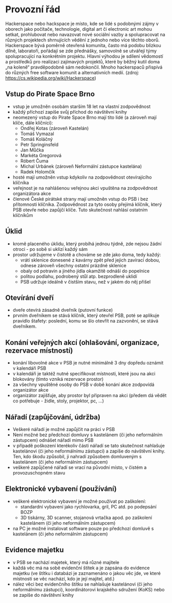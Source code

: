 # Provozní řád

Hackerspace nebo hackspace je místo, kde se lidé s podobnými zájmy v oborech jako počítače, technologie, digital art či electronic art mohou setkat, prohlubovat nebo navazovat nové sociální vazby a spolupracovat na různých projektech shrnujících vědění z jednoho nebo více těchto oborů.      
Hackerspace bývá poměrně otevřená komunita, často má podobu blízkou dílně, laboratoři, pořádají se zde přednášky, samovolně se utvářejí týmy spolupracující na konkrétním projektu. Hlavní výhodou je sdílení vědomostí a prostředků pro realizaci zajímavých projektů, které by běžný kutil doma „na koleně“ pravděpodobně sám nedokončil. Mnoho hackerspaců přispívá do různých free software komunit a alternativních medií.
(zdroj: https://cs.wikipedia.org/wiki/Hackerspace)


Vstup do Pirate Space Brno
--------------------------
- vstup je umožněn osobám starším 18 let na vlastní zodpovědnost
- každý příchozí zapíše svůj příchod do návštěvní knihy
- neomezený vstup do Pirate Space Brno mají tito lidé (a zároveň mají klíče, dále klíčníci):
  - Ondřej Kotas (zároveň Kastelán)
  - Tomáš Vymazal
  - Tomáš Koláčný
  - Petr Springinsfeld
  - Jan Můčka
  - Markéta Gregorová
  - Róbert Čuma
  - Michal Urbánek (zároveň Neformální zástupce kastelána)
  - Radek Holomčík
- hosté mají umožněn vstup kdykoliv na zodpovědnost otevírajícího klíčníka
- veřejnost je na nahlášenou veřejnou akci vpuštěna na zodpovědnost organizátora akce
- členové České pirátské strany mají umožněn vstup do PSB i bez přítomnosti klíčníka. Zodpovědnost za tyto osoby přejímá klíčník, který PSB otevře nebo zapůjčí klíče. Tuto skutečnost nahlásí ostatním klíčníkům


Úklid
-----
- kromě placeného úklidu, který probíhá jednou týdně, zde nejsou žádní otroci - po sobě si uklízí každý sám
- prostor udržujeme v čistotě a chováme se zde jako doma, tedy každý:
  - vrátí sklenice donesené z kavárny zpět před jejich zavírací dobou, odnese zároveň všechny ostatní prázdné sklenice
  - obaly od potravin a jiného jídla okamžitě odnáší do popelnice
  - politou podlahu, podrobený stůl atp. bezprodleně uklidí  
  - PSB udržuje ideálně v čistším stavu, než v jakém do něj přišel


Otevírání dveří
---------------
- dveře otevírá zásadně dveřník (putovní funkce)
- prvním dveřníkem se stává klíčník, který otevřel PSB, poté se aplikuje pravidlo štafety: poslední, komu se šlo otevřít na zazvonění, se stává dveřníkem.


Konání veřejných akcí (ohlašování, organizace, rezervace místností)
-------------------------------------------------------------------
- konání libovolné akce v PSB je nutné minimálně 3 dny dopředu oznámit v kalendáři PSB
- v kalendáři je taktéž nutné specifikovat místnosti, které jsou na akci blokovány (tímto vzniká rezervace prostor)
- za všechny vpuštěné osoby do PSB v době konání akce zodpovídá organizátor akce
- organizátor zajišťuje, aby prostor byl připraven na akci (předem dá vědět co potřebuje - židle, stoly, projektor, pc, ...)


Nářadí (zapůjčování, údržba)
----------------------------
- Veškeré nářadí je možné zapůjčit na práci v PSB
- Není možné bez předchozí domluvy s kastelánem (či jeho neformálním zástupcem) odnášet nářadí mimo PSB
- v případě poškození kterékoliv části nářadí se tato skutečnost nahlašuje kastelánovi (či jeho neformálnímu zástupci) a zapíše do návštěvní knihy. Ten, kdo škodu způsobil, ji nahradí způsobem domluveným s kastelánem (či jeho neformálním zástupcem)
- veškeré zapůjčené nářadí se vrací na původní místo, v čistém a provozuschopném stavu


Elektronické vybavení (používání)
---------------------------------
- veškeré elektronické vybavení je možné používat po zaškolení:
  - standardní vybavení jako rychlovarka, gril, PC atd. po podepsání BOZP
  - 3D tiskárny, 3D scanner, stojanová vrtačka apod. po zaškolení kastelánem (či jeho neformálním zástupcem)
- na PC je možné instalovat software pouze po předchozí domluvě s kastelánem (či jeho neformálním zástupcem)


Evidence majetku
----------------
- v PSB se nachází majetek, který má různé majitele
- každá věc má na sobě evidenční štítek a je zapsána do evidence majetku (ve štítku i databázi je zaznamenáno o jakou věc jde, ve které místnosti se věc nachází, kdo je její majitel, atd.)
- nález věci bez evidenčního štítku se nahlašuje kastelánovi (či jeho neformálnímu zástupci), koordinátorovi krajského sdružení (KoKS) nebo se zapíše do návštěvní knihy
